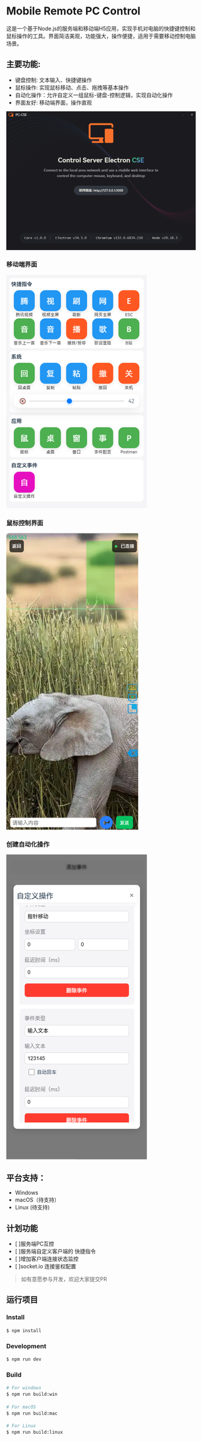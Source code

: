 # Mobile Remote PC Control

这是一个基于Node.js的服务端和移动端H5应用，实现手机对电脑的快捷键控制和鼠标操作的工具。界面简洁美观，功能强大，操作便捷，适用于需要移动控制电脑场景。


## 主要功能:
- 键盘控制: 文本输入、快捷键操作
- 鼠标操作: 实现鼠标移动、点击、拖拽等基本操作
- 自动化操作：允许自定义一组鼠标-键盘-控制逻辑，实现自动化操作
- 界面友好: 移动端界面，操作直观


![img2.png](docs/img/1.png)

### 移动端界面
![img2.png](docs/img/2.png)
### 鼠标控制界面
![img2.png](docs/img/3.png)
### 创建自动化操作
![img2.png](docs/img/4.png)


## 平台支持：
- Windows
- macOS（待支持）
- Linux (待支持)

## 计划功能
- [ ]服务端PC互控
- [ ]服务端自定义客户端的 快捷指令
- [ ]增加客户端连接状态监控
- [ ]socket.io 连接鉴权配置

> 如有意愿参与开发，欢迎大家提交PR

##  运行项目

### Install

```bash
$ npm install
```

### Development

```bash
$ npm run dev
```

### Build

```bash
# For windows
$ npm run build:win

# For macOS
$ npm run build:mac

# For Linux
$ npm run build:linux
```
